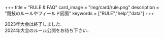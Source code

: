 +++
title = "RULE & FAQ"
card_image =  "img/card/rule.png"
description = "競技のルールやフィールド図面"
keywords = ["RULE","help","data"]
+++

2023年大会は終了しました.  
2024年大会のルール公開をお待ち下さい．

<!-- ### 2023年度　ルール

関東春ロボコンのHPにて春ロボコン2023のルールが発表されていますので,  
そちらを参照して下さい．  
[春ロボコン2023ルール](https://kantouharurobo.com/haru/rulebook) -->

<br>
